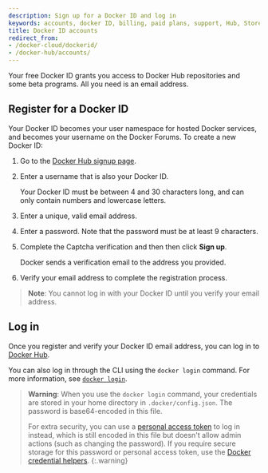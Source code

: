 ```yaml
---
description: Sign up for a Docker ID and log in
keywords: accounts, docker ID, billing, paid plans, support, Hub, Store, Forums, knowledge base, beta access
title: Docker ID accounts
redirect_from:
- /docker-cloud/dockerid/
- /docker-hub/accounts/
---
```


Your free Docker ID grants you access to Docker Hub repositories and some beta programs. All you need is an email address.

## Register for a Docker ID

Your Docker ID becomes your user namespace for hosted Docker services, and becomes your username on the Docker Forums. To create a new Docker ID:

1. Go to the [Docker Hub signup page](https://hub.docker.com/signup/).

2. Enter a username that is also your Docker ID.

    Your Docker ID must be between 4 and 30 characters long, and can only contain numbers and lowercase letters.

3. Enter a unique, valid email address.

4. Enter a password. Note that the password must be at least 9 characters.

5. Complete the Captcha verification and then then click **Sign up**.

   Docker sends a verification email to the address you provided.

6. Verify your email address to complete the registration process.

> **Note**: You cannot log in with your Docker ID until you verify your email address.

## Log in

Once you register and verify your Docker ID email address, you can log in
to [Docker Hub](https://hub.docker.com).

You can also log in through the CLI using the `docker login` command. For more information, see [`docker login`](../engine/reference/commandline/login.md).

> **Warning**:
> When you use the `docker login` command, your credentials are
stored in your home directory in `.docker/config.json`. The password is base64-encoded in this file.
>
> For extra security, you can use a [personal access token](../docker-hub/access-tokens.md) to log in instead, which is still encoded in this file but doesn't allow admin actions (such as changing the password). If you require secure storage for this password or personal access token, use the [Docker credential helpers](https://github.com/docker/docker-credential-helpers).
{:.warning}
